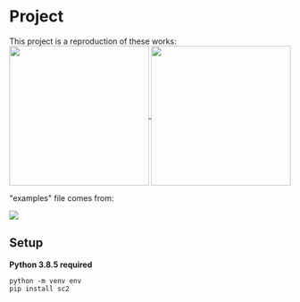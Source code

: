 # Project

This project is a reproduction of these works: 
<br>
<a href="https://www.youtube.com/watch?v=WFugpcvIil4&list=PLR0bgGon_WTIm2FwX8dpGx2QOPtLnknOX">
  <img height="250" align="center" src="http://img.youtube.com/vi/WFugpcvIil4/0.jpg" />
</a>
<a href="https://www.youtube.com/watch?v=v3LJ6VvpfgI&list=PLQVvvaa0QuDcT3tPehHdisGMc8TInNqdq&index=1">
  <img height="250" align="center" src="http://img.youtube.com/vi/v3LJ6VvpfgI/0.jpg" />
</a>
<br>

"examples" file comes from: 

<a href="https://github.com/Dentosal/python-sc2">
  <img align="center" src="https://github-readme-stats.vercel.app/api/pin/?username=Dentosal&repo=python-sc2" />
</a>

## Setup

**Python 3.8.5 required**

```
python -m venv env
pip install sc2
``` 
